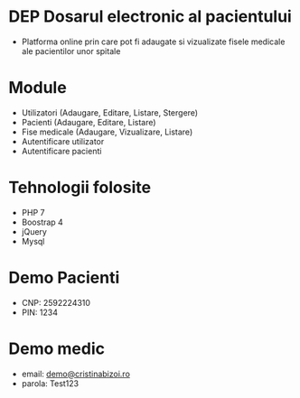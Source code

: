 # DEP Dosarul electronic al pacientului

- Platforma online prin care pot fi adaugate si vizualizate fisele medicale ale pacientilor unor spitale

# Module
 - Utilizatori (Adaugare, Editare, Listare, Stergere)
 - Pacienti (Adaugare, Editare, Listare)
 - Fise medicale (Adaugare, Vizualizare, Listare)
 - Autentificare utilizator
 - Autentificare pacienti

# Tehnologii folosite

- PHP 7
- Boostrap 4
- jQuery
- Mysql

# Demo Pacienti
 - CNP: 2592224310
 - PIN: 1234

# Demo medic
 - email: demo@cristinabizoi.ro
 - parola: Test123